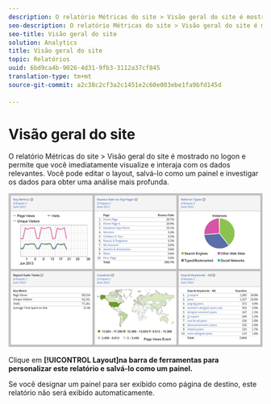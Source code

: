 ```yaml
---
description: O relatório Métricas do site > Visão geral do site é mostrado no logon e permite que você imediatamente visualize e interaja com os dados relevantes. Você pode editar o layout, salvá-lo como um painel e investigar os dados para obter uma análise mais profunda.
seo-description: O relatório Métricas do site > Visão geral do site é mostrado no logon e permite que você imediatamente visualize e interaja com os dados relevantes. Você pode editar o layout, salvá-lo como um painel e investigar os dados para obter uma análise mais profunda.
seo-title: Visão geral do site
solution: Analytics
title: Visão geral do site
topic: Relatórios
uuid: 6bd9ca4b-9026-4d31-9fb3-3112a37cf845
translation-type: tm+mt
source-git-commit: a2c38c2cf3a2c1451e2c60e003ebe1fa9bfd145d

---
```



# Visão geral do site

O relatório Métricas do site &gt; Visão geral do site é mostrado no logon e permite que você imediatamente visualize e interaja com os dados relevantes. Você pode editar o layout, salvá-lo como um painel e investigar os dados para obter uma análise mais profunda.

![](assets/site_overview_report.png)

Clique em **[!UICONTROL Layout]na barra de ferramentas para personalizar este relatório e salvá-lo como um painel.**

Se você designar um painel para ser exibido como página de destino, este relatório não será exibido automaticamente.
